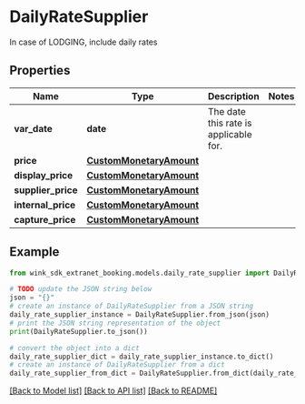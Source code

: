 # DailyRateSupplier

In case of LODGING, include daily rates

## Properties

Name | Type | Description | Notes
------------ | ------------- | ------------- | -------------
**var_date** | **date** | The date this rate is applicable for. | 
**price** | [**CustomMonetaryAmount**](CustomMonetaryAmount.md) |  | 
**display_price** | [**CustomMonetaryAmount**](CustomMonetaryAmount.md) |  | 
**supplier_price** | [**CustomMonetaryAmount**](CustomMonetaryAmount.md) |  | 
**internal_price** | [**CustomMonetaryAmount**](CustomMonetaryAmount.md) |  | 
**capture_price** | [**CustomMonetaryAmount**](CustomMonetaryAmount.md) |  | 

## Example

```python
from wink_sdk_extranet_booking.models.daily_rate_supplier import DailyRateSupplier

# TODO update the JSON string below
json = "{}"
# create an instance of DailyRateSupplier from a JSON string
daily_rate_supplier_instance = DailyRateSupplier.from_json(json)
# print the JSON string representation of the object
print(DailyRateSupplier.to_json())

# convert the object into a dict
daily_rate_supplier_dict = daily_rate_supplier_instance.to_dict()
# create an instance of DailyRateSupplier from a dict
daily_rate_supplier_from_dict = DailyRateSupplier.from_dict(daily_rate_supplier_dict)
```
[[Back to Model list]](../README.md#documentation-for-models) [[Back to API list]](../README.md#documentation-for-api-endpoints) [[Back to README]](../README.md)


